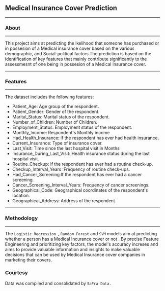 ## Medical Insurance Cover Prediction

---
### About
---

This project aims at predicting the lkelihood that someone has purchased or in possesion of a Medical insurance cover based on the various demographic, and Social-political factors.The prediction is based on the identification of key features that mainly contribute significantly to the assessmesnt of one being in possesion of a Medical Insurance cover.

---
### Features
--- 

The dataset includes the following features:
- Patient_Age: Age group of the respondent.     
- Patient_Gender: Gender of the respondent.                    
- Marital_Status: Marital status of the respondent.
- Number_of_Children: Number of Children.
- Employment_Status: Employment status of the respondent.
- Monthly_Income: Respondent's Monthly income 
- Had_Health_Insurance: If the respondent has ever had health insurance.
- Current_Insurance: Type of insurance cover.
- Last_Visit: Time since the last hospital visit in Months
- Insurance_During_Last_Visit:  Health  insurance  status during the last hospital visit. 
- Routine_Checkup:  If  the respondent has ever had a routine check-up.
- Checkup_Interval_Years :Frequency of routine check-ups. 
- Had_Cancer_Screening:If  the respondent has ever had a cancer screening. 
- Cancer_Screening_Interval_Years: Frequency of cancer screenings. 
- Geographical_Code: Geographical coordinates of the respondent's location. 
- Geographical_Address: Address of the respondent

---
### Methodology
---

The ``Logistic Regression ``, `` Random Forest `` and `` SVM `` models aim at predicting whether a person has a Medical Incurance cover or not . By precise Feature Engineering and prioritizing key factors, the model's accuracy increses and aims to provide valuable information and insights to make valuable decisions that can be used by Medical Insurance cover companies in marketing their covers.

### Courtesy
Data was compiled and consolidated by ``SaFra Data.``